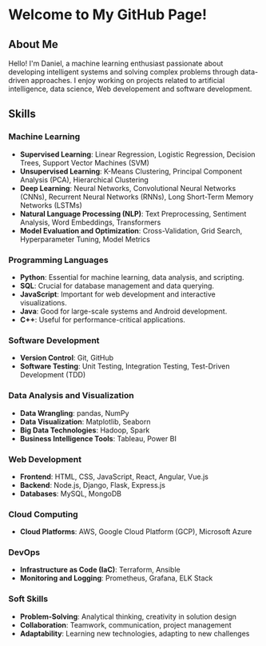 # Welcome to My GitHub Page!



## About Me

Hello! I'm Daniel, a machine learning enthusiast passionate about developing intelligent systems and solving complex problems through data-driven approaches. I enjoy working on projects related to artificial intelligence, data science, Web developement and software development. 

## Skills

### Machine Learning
- **Supervised Learning**: Linear Regression, Logistic Regression, Decision Trees, Support Vector Machines (SVM)
- **Unsupervised Learning**: K-Means Clustering, Principal Component Analysis (PCA), Hierarchical Clustering
- **Deep Learning**: Neural Networks, Convolutional Neural Networks (CNNs), Recurrent Neural Networks (RNNs), Long Short-Term Memory Networks (LSTMs)
- **Natural Language Processing (NLP)**: Text Preprocessing, Sentiment Analysis, Word Embeddings, Transformers
- **Model Evaluation and Optimization**: Cross-Validation, Grid Search, Hyperparameter Tuning, Model Metrics

### Programming Languages
- **Python**: Essential for machine learning, data analysis, and scripting.
- **SQL**: Crucial for database management and data querying.
- **JavaScript**: Important for web development and interactive visualizations.
- **Java**: Good for large-scale systems and Android development.
- **C++**: Useful for performance-critical applications.

### Software Development
- **Version Control**: Git, GitHub
- **Software Testing**: Unit Testing, Integration Testing, Test-Driven Development (TDD)

### Data Analysis and Visualization
- **Data Wrangling**: pandas, NumPy
- **Data Visualization**: Matplotlib, Seaborn
- **Big Data Technologies**: Hadoop, Spark
- **Business Intelligence Tools**: Tableau, Power BI

### Web Development
- **Frontend**: HTML, CSS, JavaScript, React, Angular, Vue.js
- **Backend**: Node.js, Django, Flask, Express.js
- **Databases**: MySQL, MongoDB

### Cloud Computing
- **Cloud Platforms**: AWS, Google Cloud Platform (GCP), Microsoft Azure

### DevOps
- **Infrastructure as Code (IaC)**: Terraform, Ansible
- **Monitoring and Logging**: Prometheus, Grafana, ELK Stack

### Soft Skills
- **Problem-Solving**: Analytical thinking, creativity in solution design
- **Collaboration**: Teamwork, communication, project management
- **Adaptability**: Learning new technologies, adapting to new challenges

<!---
Daniel-Bavisetti/Daniel-Bavisetti is a ✨ special ✨ repository because its `README.md` (this file) appears on your GitHub profile.
You can click the Preview link to take a look at your changes.
--->
